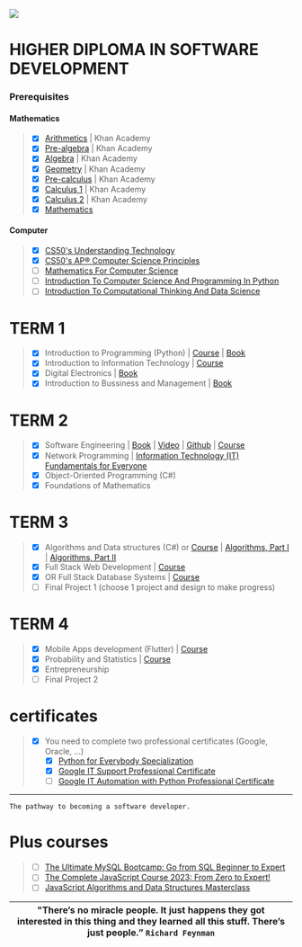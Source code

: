 ![](https://komarev.com/ghpvc/?username=Software-Development&color=brightgreen&label=VISITORS)
# HIGHER DIPLOMA IN SOFTWARE DEVELOPMENT 
### Prerequisites
#### Mathematics
> * [x] [Arithmetics](https://www.khanacademy.org/math/arithmetic-home) | Khan Academy
> * [x] [Pre-algebra](https://www.khanacademy.org/math/pre-algebra) | Khan Academy
> * [x] [Algebra](https://www.khanacademy.org/math/algebra-home) | Khan Academy
> * [x] [Geometry](https://www.khanacademy.org/math/geometry-home) | Khan Academy
> * [x] [Pre-calculus](https://www.khanacademy.org/math/precalculus) | Khan Academy
> * [x] [Calculus 1](https://www.khanacademy.org/math/calculus-1) | Khan Academy
> * [x] [Calculus 2](https://www.khanacademy.org/math/calculus-2) | Khan Academy
> * [x] [Mathematics](https://www.youtube.com/playlist?list=PLWKjhJtqVAbl5SlE6aBHzUVZ1e6q1Wz0v)
  
#### Computer 
> - [x] [CS50's Understanding Technology](https://www.edx.org/course/cs50s-understanding-technology)
> - [x] [CS50's AP® Computer Science Principles](https://www.edx.org/xseries/harvardx-cs50-ap-computer-science-principles)
> - [ ] [Mathematics For Computer Science](https://ocw.mit.edu/courses/6-042j-mathematics-for-computer-science-fall-2010/)
> - [ ] [Introduction To Computer Science And Programming In Python](https://ocw.mit.edu/courses/6-0001-introduction-to-computer-science-and-programming-in-python-fall-2016/)
> - [ ] [Introduction To Computational Thinking And Data Science](https://ocw.mit.edu/courses/6-0002-introduction-to-computational-thinking-and-data-science-fall-2016/)
# TERM 1
> - [x] Introduction to Programming (Python) | [Course](https://www.py4e.com/lessons) | [Book](https://drive.google.com/file/d/1WR4YG834AR2dA8bb7N_25XY0pQ8wGTYs/view?usp=sharing)
> - [x] Introduction to Information Technology | [Course](https://www.coursera.org/professional-certificates/google-it-support)
> - [x] Digital Electronics | [Book](https://drive.google.com/drive/folders/16_JpoWhdDUxP-zYogi7q65K13fY05G0P?usp=sharing)
> - [x] Introduction to Bussiness and Management | [Book](https://drive.google.com/file/d/122CZ9Nj5hJhkHZ0vNN-jsWHr1CxNQ3n5/view?usp=sharing)
# TERM 2
> - [x] Software Engineering | [Book](https://drive.google.com/file/d/1qmLHp4NM2K0sK4VKoKkiARfZFoQxkD1O/view?usp=sharing) | [Video](https://www.youtube.com/playlist?list=PL_pbwdIyffslgxMVyXhnHiSn_EWTvx1G-) | [Github](https://github.com/FurkanGozukara/Software-Engineering-CSE307-2020) | [Course](https://www.coursera.org/specializations/software-engineering)
> - [x] Network Programming | [Information Technology (IT) Fundamentals for Everyone](https://www.coursera.org/programs/online-learning-from-your-dol-finger-lakes-rfjcv/browse?authProvider=nyslabor&collectionId=&productId=YhL7FHJKEeyKEA6Za5DszQ&productType=s12n&query=Network+Programming&showMiniModal=true&source=search)
> - [x] Object-Oriented Programming (C#) 
> - [x] Foundations of Mathematics
# TERM 3
> - [x] Algorithms and Data structures (C#) or [Course](https://www.udemy.com/course/master-the-coding-interview-data-structures-algorithms/) | [Algorithms, Part I](https://www.coursera.org/learn/algorithms-part1) | [Algorithms, Part II](https://www.coursera.org/learn/algorithms-part2)
> - [x] Full Stack Web Development | [Course](https://www.udemy.com/course/the-web-developer-bootcamp/)
> - [x] OR Full Stack Database Systems | [Course](https://www.udemy.com/course/the-complete-web-development-bootcamp/)
> - [ ] Final Project 1 (choose 1 project and design to make progress)
# TERM 4
> - [x] Mobile Apps development (Flutter) | [Course](https://www.udemy.com/course/learn-flutter-dart-to-build-ios-android-apps/)
> - [x] Probability and Statistics | [Course](https://www.udemy.com/course/the-data-science-course-complete-data-science-bootcamp/)
> - [x] Entrepreneurship
> - [ ] Final Project 2

# certificates 
> - [x] You need to complete two professional certificates (Google, Oracle, ...)
>      - [x] [Python for Everybody Specialization](https://www.coursera.org/programs/online-learning-from-your-dol-finger-lakes-rfjcv/specializations/python?authProvider=nyslabor)
>      - [x] [Google IT Support Professional Certificate](https://www.coursera.org/professional-certificates/google-it-support)
>      - [ ] [Google IT Automation with Python Professional Certificate](https://www.coursera.org/programs/online-learning-from-your-dol-finger-lakes-rfjcv/professional-certificates/google-it-automation?authProvider=nyslabor)
-----

    The pathway to becoming a software developer.

# Plus courses
> - [ ] [The Ultimate MySQL Bootcamp: Go from SQL Beginner to Expert](https://www.udemy.com/course/the-ultimate-mysql-bootcamp-go-from-sql-beginner-to-expert/)
> - [ ] [The Complete JavaScript Course 2023: From Zero to Expert!](https://www.udemy.com/course/the-complete-javascript-course/)
> - [ ] [JavaScript Algorithms and Data Structures Masterclass](https://www.udemy.com/course/js-algorithms-and-data-structures-masterclass/)

| **"There’s no miracle people. It just happens they got interested in this thing and they learned all this stuff. There’s just people.”** `Richard Feynman` |
|:------------:|

